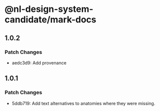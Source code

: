 # @nl-design-system-candidate/mark-docs

## 1.0.2

### Patch Changes

- aedc3d9: Add provenance

## 1.0.1

### Patch Changes

- 5ddb719: Add text alternatives to anatomies where they were missing.
